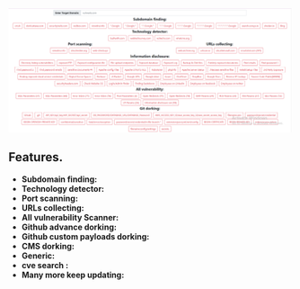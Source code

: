 
<img src="./images/recon-engine.png" alt="Recon Engine">

## Features. 

- **Subdomain finding:**
- **Technology detector:**
- **Port scanning:**
- **URLs collecting:**
- **All vulnerability Scanner:**
- **Github advance dorking:**
- **Github custom payloads dorking:**
- **CMS dorking:**
- **Generic:**
- **cve search :**
- **Many more keep updating:**
